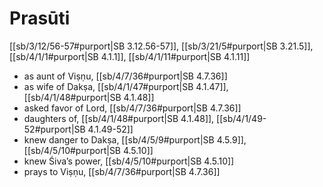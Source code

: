 # Prasūti

[[sb/3/12/56-57#purport|SB 3.12.56-57]], [[sb/3/21/5#purport|SB 3.21.5]], [[sb/4/1/1#purport|SB 4.1.1]], [[sb/4/1/11#purport|SB 4.1.11]]

* as aunt of Viṣṇu, [[sb/4/7/36#purport|SB 4.7.36]]
* as wife of Dakṣa, [[sb/4/1/47#purport|SB 4.1.47]], [[sb/4/1/48#purport|SB 4.1.48]]
* asked favor of Lord, [[sb/4/7/36#purport|SB 4.7.36]]
* daughters of, [[sb/4/1/48#purport|SB 4.1.48]], [[sb/4/1/49-52#purport|SB 4.1.49-52]]
* knew danger to Dakṣa, [[sb/4/5/9#purport|SB 4.5.9]], [[sb/4/5/10#purport|SB 4.5.10]]
* knew Śiva’s power, [[sb/4/5/10#purport|SB 4.5.10]]
* prays to Viṣṇu, [[sb/4/7/36#purport|SB 4.7.36]]
